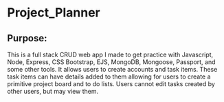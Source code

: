 # Project_Planner

## Purpose:
This is a full stack CRUD web app I made to get practice with Javascript, Node, Express, CSS Bootstrap, EJS, MongoDB, Mongoose, Passport, and some other tools. It allows users to create accounts and task items. These task items can have details added to them allowing for users to create a primitive project board and to do lists. Users cannot edit tasks created by other users, but may view them.

